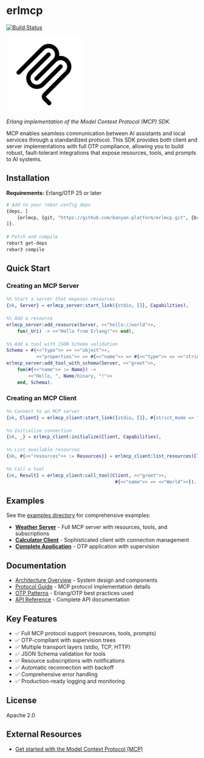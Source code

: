 # erlmcp

[![Build Status][gh-actions-badge]][gh-actions]

[![Project Logo][logo]][logo]

*Erlang implementation of the Model Context Protocol (MCP) SDK.*

MCP enables seamless communication between AI assistants and local services through a standardized protocol. This SDK provides both client and server implementations with full OTP compliance, allowing you to build robust, fault-tolerant integrations that expose resources, tools, and prompts to AI systems.

## Installation

**Requirements:** Erlang/OTP 25 or later

```bash
# Add to your rebar.config deps
{deps, [
    {erlmcp, {git, "https://github.com/banyan-platform/erlmcp.git", {branch, "main"}}}
]}.

# Fetch and compile
rebar3 get-deps
rebar3 compile
```

## Quick Start

### Creating an MCP Server

```erlang
%% Start a server that exposes resources
{ok, Server} = erlmcp_server:start_link({stdio, []}, Capabilities),

%% Add a resource
erlmcp_server:add_resource(Server, <<"hello://world">>,
    fun(_Uri) -> <<"Hello from Erlang!">> end),

%% Add a tool with JSON Schema validation
Schema = #{<<"type">> => <<"object">>,
           <<"properties">> => #{<<"name">> => #{<<"type">> => <<"string">>}}},
erlmcp_server:add_tool_with_schema(Server, <<"greet">>,
    fun(#{<<"name">> := Name}) ->
        <<"Hello, ", Name/binary, "!">>
    end, Schema).
```

### Creating an MCP Client

```erlang
%% Connect to an MCP server
{ok, Client} = erlmcp_client:start_link({stdio, []}, #{strict_mode => false}),

%% Initialize connection
{ok, _} = erlmcp_client:initialize(Client, Capabilities),

%% List available resources
{ok, #{<<"resources">> := Resources}} = erlmcp_client:list_resources(Client),

%% Call a tool
{ok, Result} = erlmcp_client:call_tool(Client, <<"greet">>,
                                        #{<<"name">> => <<"World">>}).
```

## Examples

See the [examples directory](examples/README.md) for comprehensive examples:

- **[Weather Server](examples/README.md#1-weather-server-weather_servererl)** - Full MCP server with resources, tools, and subscriptions
- **[Calculator Client](examples/README.md#2-calculator-client-calculator_clienterl)** - Sophisticated client with connection management
- **[Complete Application](examples/README.md#3-mcp-application-mcp_applicationerl)** - OTP application with supervision

## Documentation

- [Architecture Overview](docs/architecture.md) - System design and components
- [Protocol Guide](docs/protocol.md) - MCP protocol implementation details
- [OTP Patterns](docs/otp-patterns.md) - Erlang/OTP best practices used
- [API Reference](docs/api-reference.md) - Complete API documentation

## Key Features

- ✅ Full MCP protocol support (resources, tools, prompts)
- ✅ OTP-compliant with supervision trees
- ✅ Multiple transport layers (stdio, TCP, HTTP)
- ✅ JSON Schema validation for tools
- ✅ Resource subscriptions with notifications
- ✅ Automatic reconnection with backoff
- ✅ Comprehensive error handling
- ✅ Production-ready logging and monitoring

## License

Apache 2.0

## External Resources

- [Get started with the Model Context Protocol (MCP)](https://modelcontextprotocol.io/introduction)

[//]: ---Named-Links---

[logo]: priv/images/logo.png
[gh-actions-badge]: https://github.com/erlsci/erlmcp/workflows/ci/badge.svg
[gh-actions]: https://github.com/erlsci/erlmcp/actions?query=workflow%3Aci
